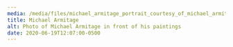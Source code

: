 ```yaml
---
media: /media/files/michael_armitage_portrait_courtesy_of_michael_armitage.jpg
title: Michael Armitage
alt: Photo of Michael Armitage in front of his paintings
date: 2020-06-19T12:07:00-0500
---
```

